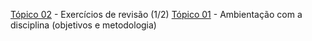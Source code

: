 [Tópico 02](./topico-02.md) - Exercícios de revisão (1/2)
[Tópico 01](./topico-01.md) - Ambientação com a disciplina (objetivos e metodologia)<br>
